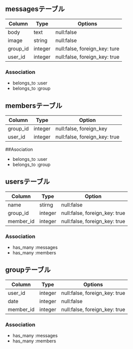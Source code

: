 ## messagesテーブル

|Column|Type|Options|
|------|----|-------|
|body|text|null:false|
|image|string|null:false|
|group_id|integer|null:false, foreign_key: ture|
|user_id|integer|null:false, foreign_key: true|

### Association
- belongs_to :user
- belongs_to :group


## membersテーブル

|Column|Type|Option|
|------|----|------|
|group_id|integer|null:false, foreign_key|
|user_id|integer|null:false, foreign_key:  true|

##Asociation
- belongs_to :user
- belongs_to :group


## usersテーブル

|Column|Type|Option|
|------|----|------|
|name|stirng|null:false|
|group_id|integer|null:false, foreign_key:  true|
|member_id|integer|null:false, foreign_key: true|

### Association
- has_many :messages
- has_many :members


## groupテーブル

|Column|Type|Options|
|------|----|-------|
|user_id|integer|null:false, foreign_key: true|
|date|integer|null:false|
|member_id|integer|null:false, foreign_key: true|

### Association
- has_many :messages
- has_many :members

